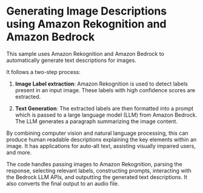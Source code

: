 # Generating Image Descriptions using Amazon Rekognition and Amazon Bedrock

This sample uses Amazon Rekognition and Amazon Bedrock to automatically generate text descriptions for images. 

It follows a two-step process:

1. **Image Label extraction**: Amazon Rekognition is used to detect labels present in an input image. These labels with high confidence scores are extracted.

2. **Text Generation**: The extracted labels are then formatted into a prompt which is passed to a large language model (LLM) from Amazon Bedrock. The LLM generates a paragraph summarizing the image content.

By combining computer vision and natural language processing, this can produce human readable descriptions explaining the key elements within an image. It has applications for auto-alt text, assisting visually impaired users, and more.

The code handles passing images to Amazon Rekognition, parsing the response, selecting relevant labels, constructing prompts, interacting with the Bedrock LLM APIs, and outputting the generated text descriptions. It also converts the final output to an audio file. 
